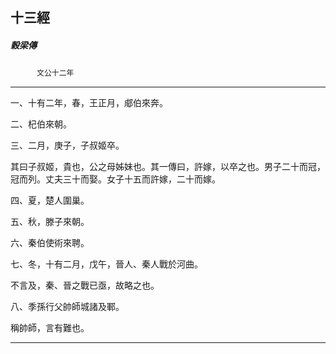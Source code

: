 

## 十三經

##### 穀梁傳
　　　`文公十二年`

* * *

一、十有二年，春，王正月，郕伯來奔。

二、杞伯來朝。

三、二月，庚子，子叔姬卒。

其曰子叔姬，貴也，公之母姊妹也。其一傳曰，許嫁，以卒之也。男子二十而冠，冠而列。丈夫三十而娶。女子十五而許嫁，二十而嫁。

四、夏，楚人圍巢。

五、秋，滕子來朝。

六、秦伯使術來聘。

七、冬，十有二月，戊午，晉人、秦人戰於河曲。

不言及，秦、晉之戰已亟，故略之也。

八、季孫行父帥師城諸及鄆。

稱帥師，言有難也。

* * *

